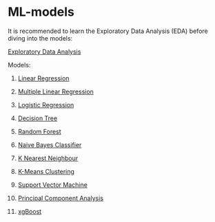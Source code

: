 # ML-models

It is recommended to learn the Exploratory Data Analysis (EDA) before diving into the models:

[Exploratory Data Analysis](https://colab.research.google.com/drive/1TZEquCkmDHbelZKvU7IHOkr__XK0_MDF?usp=sharing)

Models:
1. [Linear Regression](https://colab.research.google.com/drive/1pbNSp526k98SmV6s_0nbR38-ygYc1Dtc?usp=sharing)

2. [Multiple Linear Regression](https://colab.research.google.com/drive/16snS00oYi1KNRz6JyUI9hnaG2U9Chil0?usp=sharing)

3. [Logistic Regression](https://colab.research.google.com/drive/15Knbnej0_wML2aZj82sel_uyh9CvJLao?usp=sharing)

4. [Decision Tree](https://colab.research.google.com/drive/147JHYgKJYMrIRHn7BSSkVOLNVHxc6Ndr?usp=sharing)

5. [Random Forest](https://colab.research.google.com/drive/1_CXz9dj38kA3mdLCN4-mmyWUx4kk3zsT?usp=sharing)

6. [Naive Bayes Classifier](https://colab.research.google.com/drive/1wPOz9JAaRZKExswp5Lir0kyGVcvPw39N?usp=sharing)

7. [K Nearest Neighbour](https://colab.research.google.com/drive/1vouBlQrf_tgUOfU1lcQPHriBkSKHmHUa?usp=sharing)

8. [K-Means Clustering](https://colab.research.google.com/drive/1MBzd3QA8uJxeLvC5jIQU9NtNaLFfhhZJ?usp=sharing)

9. [Support Vector Machine](https://colab.research.google.com/drive/1A0qnboMCsNL2yXqQzXN74kf7D0bExVaB?usp=sharing)

10. [Principal Component Analysis](https://colab.research.google.com/drive/18fLpz4Q67zDGu4bY5Shk9W83bCwbLj-N?usp=sharing)

11. [xgBoost](https://colab.research.google.com/drive/1DDF_8SAp2X0zIn3EzDVjmER7Rr3R7Bbg?usp=sharing)
